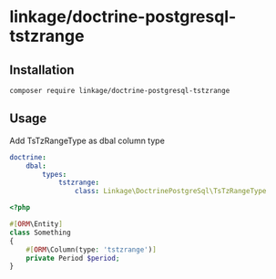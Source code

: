 # linkage/doctrine-postgresql-tstzrange

## Installation

```shell
composer require linkage/doctrine-postgresql-tstzrange
```

## Usage

Add TsTzRangeType as dbal column type
```yaml
doctrine:
    dbal:
        types:
            tstzrange:
                class: Linkage\DoctrinePostgreSql\TsTzRangeType
```

```php
<?php

#[ORM\Entity]
class Something
{
    #[ORM\Column(type: 'tstzrange')]
    private Period $period;
}
```

